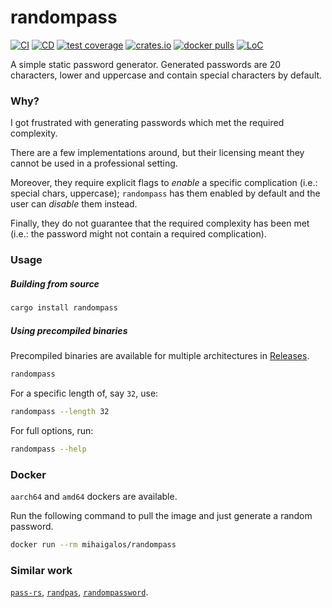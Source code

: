 # randompass

[![CI](https://github.com/mihaigalos/randompass/actions/workflows/ci.yaml/badge.svg)](https://github.com/mihaigalos/randompass/actions/workflows/ci.yaml) [![CD](https://github.com/mihaigalos/randompass/actions/workflows/cd.yaml/badge.svg)](https://github.com/mihaigalos/randompass/actions/workflows/cd.yaml) [![test coverage](https://codecov.io/gh/mihaigalos/randompass/branch/main/graph/badge.svg?token=WZPOJXZKCY)](https://codecov.io/gh/mihaigalos/randompass) [![crates.io](https://img.shields.io/crates/d/randompass.svg)](https://crates.io/crates/randompass) [![docker pulls](https://img.shields.io/docker/pulls/mihaigalos/randompass)](https://hub.docker.com/r/mihaigalos/randompass) [![LoC](https://tokei.rs/b1/github/mihaigalos/randompass)](https://github.com/mihaigalos/randompass)

A simple static password generator.
Generated passwords are 20 characters, lower and uppercase and contain special characters by default.

### Why?

I got frustrated with generating passwords which met the required complexity.

There are a few implementations around, but their licensing meant they cannot be used in a professional setting.

Moreover, they require explicit flags to _enable_ a specific complication (i.e.: special chars, uppercase); `randompass` has them enabled by default and the user can _disable_ them instead.

Finally, they do not guarantee that the required complexity has been met (i.e.: the password might not contain a required complication).

### Usage

##### Building from source

```bash
cargo install randompass
```

##### Using precompiled binaries

Precompiled binaries are available for multiple architectures in [Releases](https://github.com/mihaigalos/randompass/releases).

```bash
randompass
```

For a specific length of, say `32`, use:
```bash
randompass --length 32
```

For full options, run:
```bash
randompass --help
```

### Docker

`aarch64` and `amd64` dockers are available.

Run the following command to pull the image and just generate a random password.

```bash
docker run --rm mihaigalos/randompass
```

### Similar work

[`pass-rs`](https://github.com/Jarusk/pass-rs), [`randpas`](https://github.com/ProCode2/randpas), [`randompassword`](https://github.com/pshc/randompassword).
